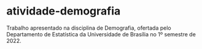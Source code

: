 # atividade-demografia
Trabalho apresentado na disciplina de Demografia, ofertada pelo Departamento de Estatística da Universidade de Brasília no 1º semestre de 2022.
